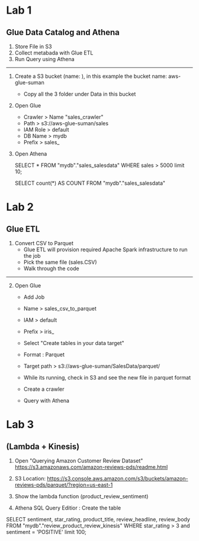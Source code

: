 Lab 1
======

Glue Data Catalog and Athena 
----------------------------

1. Store File in S3 
2. Collect metabada with Glue ETL 
3. Run Query using Athena 
----------------------------

1. Create a S3 bucket (name: <your bucket name>), in this example the bucket name: aws-glue-suman
    - Copy all the 3 folder under Data in this bucket

2. Open Glue 
    - Crawler   > Name "sales_crawler"
    - Path      > s3://aws-glue-suman/sales
    - IAM Role  > default
    - DB Name   > mydb
    - Prefix    > sales_

3. Open Athena 
    
    SELECT * FROM "mydb"."sales_salesdata" 
    WHERE  sales > 5000
    limit 10;

    SELECT count(*) AS COUNT 
    FROM "mydb"."sales_salesdata" 


Lab 2
======

Glue ETL
--------

1. Convert CSV to Parquet 
    - Glue ETL will provision required Apache Spark infrastructure to run the job
    - Pick the same file (sales.CSV) 
    - Walk through the code 

----------------------------

2. Open Glue 
    - Add Job 
    - Name      > sales_csv_to_parquet
    - IAM       > default
    - Prefix    > iris_

    - Select "Create tables in your data target"
    - Format : Parquet
    - Target path > s3://aws-glue-suman/SalesData/parquet/

    - While its running, check in S3 and see the new file in parquet format 
    - Create a crawler
    - Query with Athena

Lab 3 
=====

(Lambda + Kinesis)
------------------

1. Open "Querying Amazon Customer Review Dataset"
    https://s3.amazonaws.com/amazon-reviews-pds/readme.html
    
2. S3 Location: https://s3.console.aws.amazon.com/s3/buckets/amazon-reviews-pds/parquet/?region=us-east-1

3. Show the lambda function (product_review_sentiment)

3. Athena SQL Query Editior : Create the table 

SELECT sentiment, star_rating, product_title, review_headline, review_body
FROM "mydb"."review_product_review_kinesis"
WHERE star_rating > 3 and sentiment = 'POSITIVE'
limit 100;

